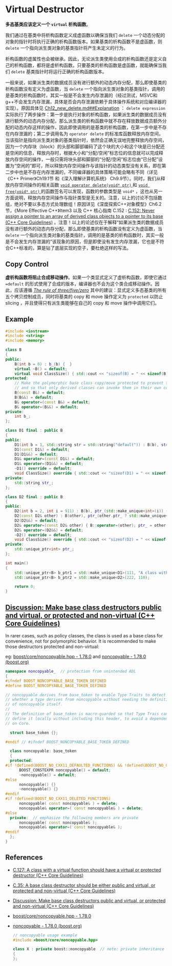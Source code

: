 # Virtual Destructor

**多态基类应该定义一个 `virtual` 析构函数**。

我们通过在基类中将析构函数定义成虚函数以确保当我们 `delete` 一个动态分配的对象的指针时将执行正确的析构函数版本。如果基类的析构函数不是虚函数，则 `delete` 一个指向派生类对象的基类指针将产生未定义的行为。

析构函数的虚属性也会被继承。因此，无论派生类使用合成的析构函数还是定义自己的析构函数，都将是虚析构函数。只要基类的析构函数是虚函数，就能确保当我们 `delete` 基类指针时将运行正确的析构函数版本。

一般来说，如果派生类的数据成员没有进行额外的动态内存分配，那么即使基类的析构函数没有定义为虚函数，当 `delete` 一个指向派生类对象的基类指针，调用的是基类的析构函数时，其实一般是不会发生内存泄漏的（经过测试，MSVC和g++不会发生内存泄漏，具体是否会内存泄漏依赖于具体操作系统和对应编译器的实现）。原因具体见 [Ch12_new_delete.md##Explanation](../Ch12_DynamicMemory/Ch12_new_delete.md#explanation) ： `delete expression` 实际执行了两步操作：第一步是执行对象的析构函数，如果派生类的数据成员没有进行额外的动态内存分配，那么派生类的析构函数中就不存在释放数据成员额外分配的动态内存这样的操作，因此即使调用的是基类的析构函数，在第一步中是不存在内存泄漏的；第二步调用名为 `operator delete` 的标准库函数释放内存空间，当该指针是指向派生类对象的基类指针时，依然会正确无误地完整释放内存空间，因为一个内存块（block）的头部和脚部编码了这个块的大小和这个块是已分配还是空闲的信息，释放内存时，根据大小和“分配/空闲”标志位的信息就可以完成释放内存空间的操作，一般只需将块头部和脚部的“分配/空闲”标志位由“已分配”设置为“空闲的”即可，所以释放内存空间操作与该指针的动态类型没有关系，即在第二步中也是不存在内存泄漏的，不同编译器的具体策略可能会略有不同（详见《C++ Primer》Ch19.1节 和《深入理解计算机系统》 Ch9.9节）。同时，我们从释放内存空间操作的相关函数 [`void operator delete(void* ptr)` ](https://en.cppreference.com/w/cpp/memory/new/operator_delete)和 [`void free(void* ptr)` ](https://en.cppreference.com/w/cpp/memory/c/free)的函数签名可以发现，函数的参数类型是 `void*` ，这也从另一方面说明，释放内存空间操作与指针类型是无关的。注意，以上的讨论不包括数组，绝对不要以多态方式处理数组！原因详见《深度探索C++对象模型》Ch6.2 节，《More Effective C++》Item3 以及 C++ 核心指南 C.152 : [C.152: Never assign a pointer to an array of derived class objects to a pointer to its base (C++ Core Guidelines)](http://isocpp.github.io/CppCoreGuidelines/CppCoreGuidelines#Rh-array) 。注意！以上的论述仅在于解释“如果派生类的数据成员没有进行额外的动态内存分配，那么即使基类的析构函数没有定义为虚函数，当 `delete` 一个指向派生类对象的基类指针，调用的是基类的析构函数时，其实一般是不会发生内存泄漏的”该现象的原因，但是即使没有发生内存泄漏，它也是不符合C++标准的，算是钻了底层实现的空子，要杜绝这样的写法。

## Copy Control

**虚析构函数将阻止合成移动操作**。如果一个类显式定义了虚析构函数，即使它通过 `=default` 的形式使用了合成的版本，编译器也不会为这个类合成移动操作。因此，应该遵循 [*The rule of three/five/zero*](../Ch13_CopyControl/Ch13_01_The_rule_of_three_five_zero.md) 其中的建议：显式定义多态基类的所有五个拷贝控制成员，同时将基类的 copy 和 move 操作定义为 `protected` 以防止 slicing ，并且使得只有派生类能够在自己的 copy 和 move 操作中调用它们。

## Example

```cpp
#include <iostream>
#include <string>
#include <memory>

class B
{
public:
	B(int b = 0) : b_(b) {  }
	virtual ~B() = default;
	virtual void ClassSize() { std::cout << "sizeof(B) = " << sizeof(B) << std::endl; }
protected:
	// Make the polymorphic base class copy/move protected to prevent the slicing, 
	// and so that only derived classes can invoke them in their own copy/move.
	B(const B&) = default;
	B(B&&) = default;
	B& operator=(const B&) = default;
	B& operator=(B&&) = default;
private:
	int b_;
};

class D1 final : public B
{
public:
	D1(int b = 1, std::string str = std::string("default")) : B(b), str_(str) {  }
	D1(const D1&) = default;
	D1(D1&&) = default;
	D1& operator=(const D1&) = default;
	D1& operator=(D1&&) = default;
	~D1() override = default;
	void ClassSize() override { std::cout << "sizeof(D1) = " << sizeof(D1) << std::endl; }
private:
	std::string str_;
};

class D2 final : public B
{
public:
	D2(int b = 2, int i = 911) : B(b), ptr_(std::make_unique<int>(i)) {  }
	D2(const D2& other) : B(other), ptr_(other.ptr_ ? std::make_unique<int>(*other.ptr_) : nullptr) {  }
	D2(D2&&) = default;
	D2& operator=(const D2& other) { B::operator=(other); ptr_ = other.ptr_ ? std::make_unique<int>(*other.ptr_) : nullptr; return *this; }
	D2& operator=(D2&&) = default;
	~D2() override = default;
	void ClassSize() override { std::cout << "sizeof(D2) = " << sizeof(D2) << std::endl; }
private:
	std::unique_ptr<int> ptr_;
};

int main()
{
	std::unique_ptr<B> b_ptr1 = std::make_unique<D1>(111, "A class with a virtual function should have a virtual or protected destructor");
	std::unique_ptr<B> b_ptr2 = std::make_unique<D2>(222, 110);

	return 0;
}

```



## [Discussion: Make base class destructors public and virtual, or protected and non-virtual (C++ Core Guidelines)](http://isocpp.github.io/CppCoreGuidelines/CppCoreGuidelines#Sd-dtor)

In rarer cases, such as policy classes, the class is used as a base class for convenience, not for polymorphic behavior. It is recommended to make those destructors protected and non-virtual: 

eg: [boost/core/noncopyable.hpp - 1.78.0](https://www.boost.org/doc/libs/1_78_0/boost/core/noncopyable.hpp) and [noncopyable - 1.78.0 (boost.org)](https://www.boost.org/doc/libs/1_78_0/libs/core/doc/html/core/noncopyable.html) 

```cpp
namespace noncopyable_  // protection from unintended ADL
{
#ifndef BOOST_NONCOPYABLE_BASE_TOKEN_DEFINED
#define BOOST_NONCOPYABLE_BASE_TOKEN_DEFINED

// noncopyable derives from base_token to enable Type Traits to detect
// whether a type derives from noncopyable without needing the definition
// of noncopyable itself.
//
// The definition of base_token is macro-guarded so that Type Trais can
// define it locally without including this header, to avoid a dependency
// on Core.

  struct base_token {};

#endif // #ifndef BOOST_NONCOPYABLE_BASE_TOKEN_DEFINED

  class noncopyable: base_token
  {
  protected:
#if !defined(BOOST_NO_CXX11_DEFAULTED_FUNCTIONS) && !defined(BOOST_NO_CXX11_NON_PUBLIC_DEFAULTED_FUNCTIONS)
      BOOST_CONSTEXPR noncopyable() = default;
      ~noncopyable() = default;
#else
      noncopyable() {}
      ~noncopyable() {}
#endif
#if !defined(BOOST_NO_CXX11_DELETED_FUNCTIONS)
      noncopyable( const noncopyable& ) = delete;
      noncopyable& operator=( const noncopyable& ) = delete;
#else
  private:  // emphasize the following members are private
      noncopyable( const noncopyable& );
      noncopyable& operator=( const noncopyable& );
#endif
  };
}
```



## References

- [C.127: A class with a virtual function should have a virtual or protected destructor (C++ Core Guidelines)](http://isocpp.github.io/CppCoreGuidelines/CppCoreGuidelines#Rh-dtor)

- [C.35: A base class destructor should be either public and virtual, or protected and non-virtual (C++ Core Guidelines)](http://isocpp.github.io/CppCoreGuidelines/CppCoreGuidelines#Rc-dtor-virtual)

- [Discussion: Make base class destructors public and virtual, or protected and non-virtual (C++ Core Guidelines)](http://isocpp.github.io/CppCoreGuidelines/CppCoreGuidelines#Sd-dtor)

- [boost/core/noncopyable.hpp - 1.78.0](https://www.boost.org/doc/libs/1_78_0/boost/core/noncopyable.hpp)

- [noncopyable - 1.78.0 (boost.org)](https://www.boost.org/doc/libs/1_78_0/libs/core/doc/html/core/noncopyable.html)

  ```cpp
  // noncopyable usage example
  #include <boost/core/noncopyable.hpp>
  
  class X : private boost::noncopyable	// note: private inheritance
  {
  };
  ```

  
